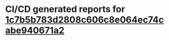 # CI/CD generated reports for [1c7b5b783d2808c606c8e064ec74cabe940671a2](https://github.com/hydephp/develop/commit/1c7b5b783d2808c606c8e064ec74cabe940671a2)
